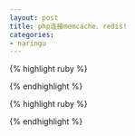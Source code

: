 ```yaml
---
layout: post
title: php连接memcache、redis!
categories:
- naringu
---
```



{% highlight ruby %}
  <?php

ini_set("session.save_handler", "redis");

ini_set("session.save_path", "tcp://localhost:6379");

session_start();

header("Content-type:text/html;charset=utf-8");

$_SESSION['view'] = 'zhangsan';

echo $_SESSION['view'];
?>
{% endhighlight %}

{% highlight ruby %}
<?php

ini_set("session.save_handler", "memcache");

ini_set("session.save_path", "tcp://localhost:11211");

session_start();

header("Content-type:text/html;charset=utf-8");

$_SESSION['view'] = 'zhangsan';

echo $_SESSION['view'];
?>
{% endhighlight %}